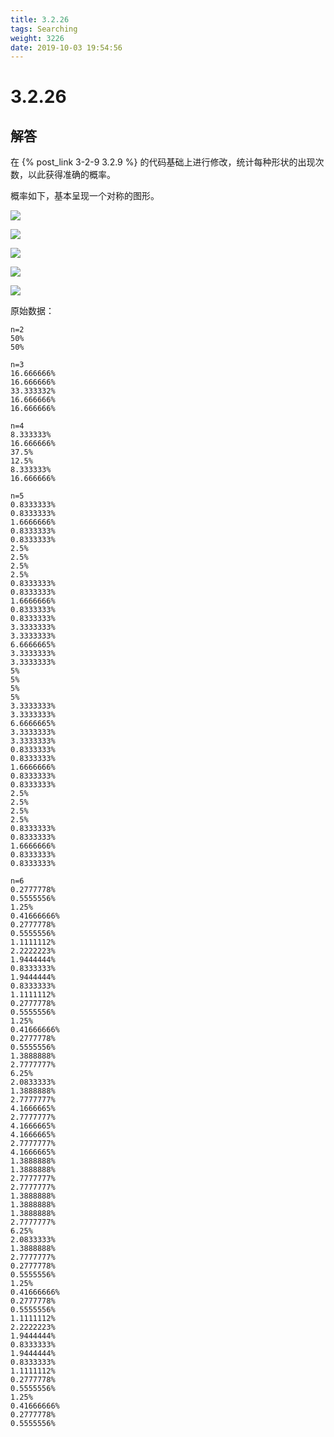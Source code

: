 ```yaml
---
title: 3.2.26
tags: Searching
weight: 3226
date: 2019-10-03 19:54:56
---
```


# 3.2.26



## 解答

在 {% post_link 3-2-9 3.2.9 %} 的代码基础上进行修改，统计每种形状的出现次数，以此获得准确的概率。

概率如下，基本呈现一个对称的图形。

![](/resources/3-2-26/1.png)

![](/resources/3-2-26/2.png)

![](/resources/3-2-26/3.png)

![](/resources/3-2-26/4.png)

![](/resources/3-2-26/5.png)

原始数据：

```
n=2
50%
50%

n=3
16.666666%
16.666666%
33.333332%
16.666666%
16.666666%

n=4
8.333333%
16.666666%
37.5%
12.5%
8.333333%
16.666666%

n=5
0.8333333%
0.8333333%
1.6666666%
0.8333333%
0.8333333%
2.5%
2.5%
2.5%
2.5%
0.8333333%
0.8333333%
1.6666666%
0.8333333%
0.8333333%
3.3333333%
3.3333333%
6.6666665%
3.3333333%
3.3333333%
5%
5%
5%
5%
3.3333333%
3.3333333%
6.6666665%
3.3333333%
3.3333333%
0.8333333%
0.8333333%
1.6666666%
0.8333333%
0.8333333%
2.5%
2.5%
2.5%
2.5%
0.8333333%
0.8333333%
1.6666666%
0.8333333%
0.8333333%

n=6
0.2777778%
0.5555556%
1.25%
0.41666666%
0.2777778%
0.5555556%
1.1111112%
2.2222223%
1.9444444%
0.8333333%
1.9444444%
0.8333333%
1.1111112%
0.2777778%
0.5555556%
1.25%
0.41666666%
0.2777778%
0.5555556%
1.3888888%
2.7777777%
6.25%
2.0833333%
1.3888888%
2.7777777%
4.1666665%
2.7777777%
4.1666665%
4.1666665%
2.7777777%
4.1666665%
1.3888888%
1.3888888%
2.7777777%
2.7777777%
1.3888888%
1.3888888%
1.3888888%
2.7777777%
6.25%
2.0833333%
1.3888888%
2.7777777%
0.2777778%
0.5555556%
1.25%
0.41666666%
0.2777778%
0.5555556%
1.1111112%
2.2222223%
1.9444444%
0.8333333%
1.9444444%
0.8333333%
1.1111112%
0.2777778%
0.5555556%
1.25%
0.41666666%
0.2777778%
0.5555556%
```
